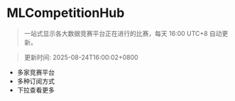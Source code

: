 # MLCompetitionHub

> 一站式显示各大数据竞赛平台正在进行的比赛，每天 16:00 UTC+8 自动更新。
  
> 更新时间: 2025-08-24T16:00:02+0800 

* 多家竞赛平台
* 多种订阅方式
* 下拉查看更多